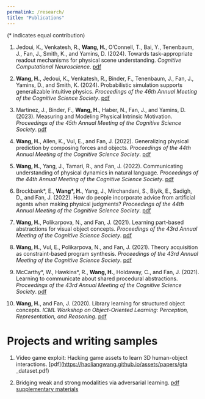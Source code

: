 ```yaml
---
permalink: /research/
title: "Publications"
---
```


(\* indicates equal contribution)

1. Jedoui, K., Venkatesh, R., **Wang, H.**, O’Connell, T., Bai, Y., Tenenbaum, J., Fan, J., Smith, K., and Yamins, D. (2024). Towards task-appropriate readout mechanisms for physical scene understanding. *Cognitive Computational Neuroscience*. [pdf](https://2024.ccneuro.org/pdf/605_Paper_authored_Towards_Task_Appropriate_Readout_Mechanisms_For_Cognitive_Benchmarking___Khaled_CCN.pdf)

2. **Wang, H.**, Jedoui, K., Venkatesh, R., Binder, F., Tenenbaum, J., Fan, J., Yamins, D., and Smith, K. (2024). Probabilistic simulation supports generalizable intuitive physics. *Proceedings of the 46th Annual Meeting of the Cognitive Science Society*. [pdf](https://escholarship.org/content/qt93j3f86q/qt93j3f86q_noSplash_cc592224fe0e74bb9c5a779349e62558.pdf)

3. Martinez, J., Binder, F., **Wang, H.**, Haber, N., Fan, J., and Yamins, D. (2023). Measuring and Modeling Physical Intrinsic Motivation. *Proceedings of the 45th Annual Meeting of the Cognitive Science Society*. [pdf](https://arxiv.org/pdf/2305.13452.pdf)

4. **Wang, H.**, Allen, K., Vul, E., and Fan, J. (2022). Generalizing physical prediction by composing forces and objects. *Proceedings of the 44th Annual Meeting of the Cognitive Science Society*. [pdf](https://haoliangwang.github.io/assets/papers/Generalizing_physical_prediction_by_composing_forces_and_objects.pdf)

5. **Wang, H.**, Yang, J., Tamari, R., and Fan, J. (2022). Communicating understanding of physical dynamics in natural language. *Proceedings of the 44th Annual Meeting of the Cognitive Science Society*. [pdf](https://haoliangwang.github.io/assets/papers/Communicating_understanding_of_physical_dynamics_in_natural_language.pdf)

6. Brockbank\*, E., **Wang\*, H.**, Yang, J.,  Mirchandani, S., Biyik, E., Sadigh, D., and Fan, J. (2022). How do people incorporate advice from artificial agents when making physical judgments? *Proceedings of the 44th Annual Meeting of the Cognitive Science Society*. [pdf](https://haoliangwang.github.io/assets/papers/How_do_people_incorporate_advice_from_artificial_agents_when_making_physical_judgments.pdf)

7. **Wang, H.**, Polikarpova, N., and Fan, J. (2021). Learning part-based abstractions for visual object concepts. *Proceedings of the 43rd Annual Meeting of the Cognitive Science Society*. [pdf](https://cogtoolslab.github.io/pdf/wang_cogsci_2021a.pdf)

8. **Wang, H.**, Vul, E., Polikarpova, N., and Fan, J. (2021). Theory acquisition as constraint-based program synthesis. *Proceedings of the 43rd Annual Meeting of the Cognitive Science Society*. [pdf](https://cogtoolslab.github.io/pdf/wang_cogsci_2021b.pdf)

9. McCarthy\*, W., Hawkins\*, R., **Wang, H.**, Holdaway, C., and Fan, J. (2021). Learning to communicate about shared procedural abstractions. *Proceedings of the 43rd Annual Meeting of the Cognitive Science Society*. [pdf](https://cogtoolslab.github.io/pdf/mccarthy_cogsci_2021b.pdf)

10. **Wang, H.**, and Fan, J. (2020). Library learning for structured object concepts. *ICML Workshop on Object-Oriented Learning: Perception, Representation, and Reasoning*. [pdf](https://cogtoolslab.github.io/pdf/wang_ool_2020.pdf)

# Projects and writing samples

1. Video game exploit: Hacking game assets to learn 3D human-object interactions. [pdf](https://haoliangwang.github.io/assets/papers/gta
_dataset.pdf)

2. Bridging weak and strong modalities via adversarial learning. [pdf](https://haoliangwang.github.io/assets/papers/sketch_gan.pdf) [supplementary materials](https://haoliangwang.github.io/assets/papers/sketch_gan_sup.pdf)